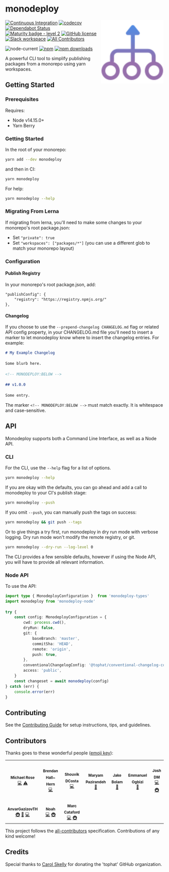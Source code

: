 # monodeploy

<span><img align="right" width="200" height="200" src="./assets/monodeploy.svg" alt="monodeploy"></span>

[![Continuous Integration](https://github.com/tophat/monodeploy/workflows/Continuous%20Integration/badge.svg?branch=next%2Fv2)](https://github.com/tophat/monodeploy/actions?query=workflow%3A%22Continuous+Integration%22)
[![codecov](https://codecov.io/gh/tophat/monodeploy/branch/master/graph/badge.svg)](https://codecov.io/gh/tophat/monodeploy)
[![Dependabot Status](https://api.dependabot.com/badges/status?host=github&repo=tophat/monodeploy)](https://dependabot.com)
[![Maturity badge - level 2](https://img.shields.io/badge/Maturity-Level%202%20--%20First%20Release-yellowgreen.svg)](https://github.com/tophat/getting-started/blob/master/scorecard.md)
[![GitHub license](https://img.shields.io/github/license/tophat/monodeploy)](https://github.com/tophat/monodeploy/blob/master/LICENSE)
[![Slack workspace](https://slackinvite.dev.tophat.com/badge.svg)](https://opensource.tophat.com/slack) <!-- ALL-CONTRIBUTORS-BADGE:START - Do not remove or modify this section -->
[![All Contributors](https://img.shields.io/badge/all_contributors-10-orange.svg?style=flat-square)](#contributors-)
<!-- ALL-CONTRIBUTORS-BADGE:END -->

![node-current](https://img.shields.io/node/v/monodeploy)
[![npm](https://img.shields.io/npm/v/monodeploy.svg)](https://www.npmjs.com/package/monodeploy)
[![npm downloads](https://img.shields.io/npm/dm/monodeploy.svg)](https://npm-stat.com/charts.html?package=monodeploy)


A powerful CLI tool to simplify publishing packages from a monorepo using yarn workspaces.

## Getting Started

### Prerequisites

Requires:
- Node v14.15.0+
- Yarn Berry

### Getting Started

In the root of your monorepo:

```sh
yarn add --dev monodeploy
```

and then in CI:

```sh
yarn monodeploy
```

For help:

```sh
yarn monodeploy --help
```

### Migrating From Lerna

If migrating from lerna, you'll need to make some changes to your monorepo's root package.json:

- Set `"private": true`
- Set `"workspaces": ["packages/*"]` (you can use a different glob to match your monorepo layout)

### Configuration

#### Publish Registry

In your monorepo's root package.json, add:

```
"publishConfig": {
    "registry": "https://registry.npmjs.org/"
},
```

#### Changelog

If you choose to use the `--prepend-changelog CHANGELOG.md` flag or related API config property, in your CHANGELOG.md file you'll need to insert a marker to let monodeploy know where to insert the changelog entries. For example:

```md
# My Example Changelog

Some blurb here.

<!-- MONODEPLOY:BELOW -->

## v1.0.0

Some entry.
```

The marker `<!-- MONODEPLOY:BELOW -->` must match exactly. It is whitespace and case-sensitive.


## API

Monodeploy supports both a Command Line Interface, as well as a Node API.

### CLI

For the CLI, use the `--help` flag for a list of options.

```sh
yarn monodeploy --help
```

If you are okay with the defaults, you can go ahead and add a call to monodeploy to your CI's publish stage:

```sh
yarn monodeploy --push
```

If you omit `--push`, you can manually push the tags on success:

```sh
yarn monodeploy && git push --tags
```

Or to give things a try first, run monodeploy in dry run mode with verbose logging. Dry run mode won't modify the remote registry, or git.

```sh
yarn monodeploy --dry-run --log-level 0
```

The CLI provides a few sensible defaults, however if using the Node API, you will have to provide all relevant information.

### Node API

To use the API:

```ts
import type { MonodeployConfiguration }  from 'monodeploy-types'
import monodeploy from 'monodeploy-node'

try {
    const config: MonodeployConfiguration = {
        cwd: process.cwd(),
        dryRun: false,
        git: {
            baseBranch: 'master',
            commitSha: 'HEAD',
            remote: 'origin',
            push: true,
        },
        conventionalChangelogConfig: '@tophat/conventional-changelog-config',
        access: 'public',
    }
    const changeset = await monodeploy(config)
} catch (err) {
    console.error(err)
}
```

## Contributing

See the [Contributing Guide](./CONTRIBUTING.md) for setup instructions, tips, and guidelines.

## Contributors

Thanks goes to these wonderful people ([emoji key](https://allcontributors.org/docs/en/emoji-key)):

<!-- ALL-CONTRIBUTORS-LIST:START - Do not remove or modify this section -->
<!-- prettier-ignore-start -->
<!-- markdownlint-disable -->
<table>
  <tr>
    <td align="center"><a href="http://msrose.github.io"><img src="https://avatars3.githubusercontent.com/u/3495264?v=4?s=100" width="100px;" alt=""/><br /><sub><b>Michael Rose</b></sub></a><br /><a href="https://github.com/tophat/monodeploy/commits?author=msrose" title="Code">💻</a> <a href="https://github.com/tophat/monodeploy/commits?author=msrose" title="Tests">⚠️</a></td>
    <td align="center"><a href="https://github.com/thebrendan"><img src="https://avatars1.githubusercontent.com/u/48444889?v=4?s=100" width="100px;" alt=""/><br /><sub><b>Brendan Hall-Hern</b></sub></a><br /><a href="https://github.com/tophat/monodeploy/commits?author=thebrendan" title="Code">💻</a></td>
    <td align="center"><a href="https://opensource.tophat.com"><img src="https://avatars0.githubusercontent.com/u/6020693?v=4?s=100" width="100px;" alt=""/><br /><sub><b>Shouvik DCosta</b></sub></a><br /><a href="https://github.com/tophat/monodeploy/commits?author=sdcosta" title="Code">💻</a></td>
    <td align="center"><a href="https://github.com/maryampaz"><img src="https://avatars1.githubusercontent.com/u/30090413?v=4?s=100" width="100px;" alt=""/><br /><sub><b>Maryam Pazirandeh</b></sub></a><br /><a href="#design-maryampaz" title="Design">🎨</a></td>
    <td align="center"><a href="https://jakebolam.com"><img src="https://avatars2.githubusercontent.com/u/3534236?v=4?s=100" width="100px;" alt=""/><br /><sub><b>Jake Bolam</b></sub></a><br /><a href="https://github.com/tophat/monodeploy/commits?author=jakebolam" title="Documentation">📖</a></td>
    <td align="center"><a href="http://emmanuel.ogbizi.com"><img src="https://avatars0.githubusercontent.com/u/2528959?v=4?s=100" width="100px;" alt=""/><br /><sub><b>Emmanuel Ogbizi</b></sub></a><br /><a href="https://github.com/tophat/monodeploy/pulls?q=is%3Apr+reviewed-by%3Aiamogbz" title="Reviewed Pull Requests">👀</a></td>
    <td align="center"><a href="https://github.com/lime-green"><img src="https://avatars0.githubusercontent.com/u/9436142?v=4?s=100" width="100px;" alt=""/><br /><sub><b>Josh DM</b></sub></a><br /><a href="https://github.com/tophat/monodeploy/commits?author=lime-green" title="Code">💻</a> <a href="#infra-lime-green" title="Infrastructure (Hosting, Build-Tools, etc)">🚇</a></td>
  </tr>
  <tr>
    <td align="center"><a href="https://github.com/AnvarGazizovTH"><img src="https://avatars1.githubusercontent.com/u/69803154?v=4?s=100" width="100px;" alt=""/><br /><sub><b>AnvarGazizovTH</b></sub></a><br /><a href="#infra-AnvarGazizovTH" title="Infrastructure (Hosting, Build-Tools, etc)">🚇</a> <a href="#tool-AnvarGazizovTH" title="Tools">🔧</a> <a href="https://github.com/tophat/monodeploy/commits?author=AnvarGazizovTH" title="Code">💻</a></td>
    <td align="center"><a href="https://noahnu.com/"><img src="https://avatars0.githubusercontent.com/u/1297096?v=4?s=100" width="100px;" alt=""/><br /><sub><b>Noah</b></sub></a><br /><a href="https://github.com/tophat/monodeploy/commits?author=noahnu" title="Code">💻</a> <a href="#infra-noahnu" title="Infrastructure (Hosting, Build-Tools, etc)">🚇</a></td>
    <td align="center"><a href="https://www.karnov.club/"><img src="https://avatars2.githubusercontent.com/u/6210361?v=4?s=100" width="100px;" alt=""/><br /><sub><b>Marc Cataford</b></sub></a><br /><a href="https://github.com/tophat/monodeploy/commits?author=mcataford" title="Code">💻</a> <a href="#infra-mcataford" title="Infrastructure (Hosting, Build-Tools, etc)">🚇</a></td>
  </tr>
</table>

<!-- markdownlint-restore -->
<!-- prettier-ignore-end -->

<!-- ALL-CONTRIBUTORS-LIST:END -->

This project follows the [all-contributors](https://github.com/all-contributors/all-contributors) specification. Contributions of any kind welcome!

## Credits

Special thanks to [Carol Skelly](https://github.com/iatek) for donating the 'tophat' GitHub organization.
